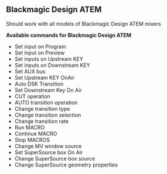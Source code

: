 ## Blackmagic Design ATEM

Should work with all models of Blackmagic Design ATEM mixers

**Available commands for Blackmagic Design ATEM**

- Set input on Program
- Set input on Preview
- Set inputs on Upstream KEY
- Set inputs on Downstream KEY
- Set AUX bus
- Set Upstream KEY OnAir
- Auto DSK Transition
- Set Downstream Key On Air
- CUT operation
- AUTO transition operation
- Change transition type
- Change transition selection
- Change transition rate
- Run MACRO
- Continue MACRO
- Stop MACROS
- Change MV window source
- Set SuperSource box On Air
- Change SuperSource box source
- Change SuperSource geometry properties
